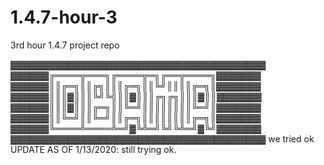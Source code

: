 # 1.4.7-hour-3
3rd hour 1.4.7 project repo

▓▓▓▓▓▓▓▓▓▓▓▓▓▓▓▓▓▓▓▓▓▓▓▓▓▓▓▓▓▓▓▓▓▓▓▓▓▓▓▓
▓▓▓▓▓▓╔════╦═══╗╔════╦═╗╔══╦════╗▓▓▓▓▓▓▓
▓▓▓▓▓▓║║╔═╗║║╔╗║║║╔═╗║║╚╝║║║║╔═╗║▓▓▓▓▓▓▓
▓▓▓▓▓▓║║║▓║║║╚╝╚╣║║▓║║║╔╗╔╗║║║▓║║▓▓▓▓▓▓▓
▓▓▓▓▓▓║║║▓║║║╔═╗║║╚═╝║║║║║║║║╚═╝║▓▓▓▓▓▓▓
▓▓▓▓▓▓║║╚═╝║║╚═╝║║╔═╗║║║║║║║║╔═╗║▓▓▓▓▓▓▓
▓▓▓▓▓▓╚════╩════╩═╝▓╚╩═╝╚╝╚╩═╝▓╚╝▓▓▓▓▓▓▓
▓▓▓▓▓▓▓▓▓▓▓▓▓▓▓▓▓▓▓▓▓▓▓▓▓▓▓▓▓▓▓▓▓▓▓▓▓▓▓▓
we tried ok
UPDATE AS OF 1/13/2020:
still trying ok.
